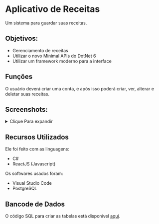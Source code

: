 # Aplicativo de Receitas

Um sistema para guardar suas receitas.

## Objetivos:
 - Gerenciamento de receitas
 - Utilizar o novo Minimal APIs do DotNet 6
 - Utilizar um framework moderno para a interface

## Funções
O usuário deverá criar uma conta, e após isso poderá criar, ver, alterar e deletar suas receitas.

## Screenshots:
<details>
    <summary>Clique Para expandir</summary>
    <img src="https://i.imgur.com/6XivRYF.png" />
    <img src="https://i.imgur.com/mwBRVZh.png" />
    <img src="https://i.imgur.com/kqn4cZX.png" />
    <img src="https://i.imgur.com/uzIzlkN.png" />
    <img src="https://i.imgur.com/LByAvvH.png" />
</details>

## Recursos Utilizados

Ele foi feito com as linguagens:
 - C#
 - ReactJS (Javascript)

Os softwares usados foram:
 - Visual Studio Code
 - PostgreSQL

## Bancode de Dados
O código SQL para criar as tabelas está disponível [aqui](https://github.com/fernandogs04/AppReceitas/blob/main/BancoDeDados.txt).